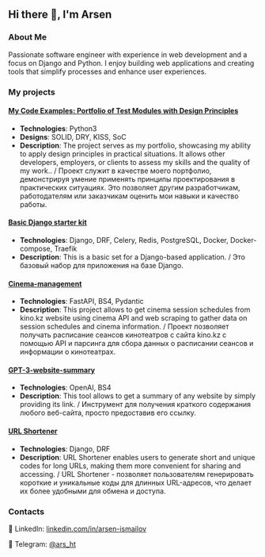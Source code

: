 ## Hi there 👋, I'm Arsen
### About Me
Passionate software engineer with experience in web development and a focus on Django and Python.
I enjoy building web applications and creating tools that simplify processes and enhance user experiences.

### My projects
#### [My Code Examples: Portfolio of Test Modules with Design Principles](https://github.com/ismailov0/my-code-examples)
- **Technologies**: Python3
- **Designs**: SOLID, DRY, KISS, SoC
- **Description**: The project serves as my portfolio, showcasing my ability to apply design principles in practical situations. It allows other developers, employers, or clients to assess my skills and the quality of my work.. / Проект служит в качестве моего портфолио, демонстрируя умение применять принципы проектирования в практических ситуациях. Это позволяет другим разработчикам, работодателям или заказчикам оценить мои навыки и качество работы.

#### [Basic Django starter kit](https://github.com/ismailov0/base-django-celery-traefik)
- **Technologies**: Django, DRF, Celery, Redis, PostgreSQL, Docker, Docker-compose, Traefik
- **Description**: This is a basic set for a Django-based application. / Это базовый набор для приложения на базе Django.

#### [Cinema-management](https://github.com/ismailov0/cinema-management)
- **Technologies**: FastAPI, BS4, Pydantic
- **Description**: This project allows to get cinema session schedules from kino.kz website using cinema API and web scraping to gather data on session schedules and cinema information. / Проект позволяет получать расписание сеансов кинотеатров с сайта kino.kz с помощью API и парсинга для сбора данных о расписании сеансов и информации о кинотеатрах.

#### [GPT-3-website-summary](https://github.com/ismailov0/gpt-3-website-summary)
- **Technologies**: OpenAI, BS4
- **Description**:  This tool allows to get a summary of any website by simply providing its link. / Инструмент для получения краткого содержания любого веб-сайта, просто предоставив его ссылку.

#### [URL Shortener](https://github.com/ismailov0/url-shortener.git)
- **Technologies**: Django, DRF
- **Description**: URL Shortener enables users to generate short and unique codes for long URLs, making them more convenient for sharing and accessing. / URL Shortener  - позволяет пользователям генерировать короткие и уникальные коды для длинных URL-адресов, что делает их более удобными для обмена и доступа. 

### Contacts
📎 LinkedIn: [linkedin.com/in/arsen-ismailov](https://www.linkedin.com/in/arsen-ismailov/)

💬 Telegram: [@ars_ht](https://t.me/ars_ht)

